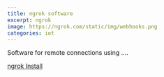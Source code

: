 ```yaml
---
title: ngrok software
excerpt: ngrok
image: https://ngrok.com/static/img/webhooks.png
categories: iot
---
```


Software for remote connections using ....


[ngrok Install](https://ngrok.com/docs/2#getting-started)



